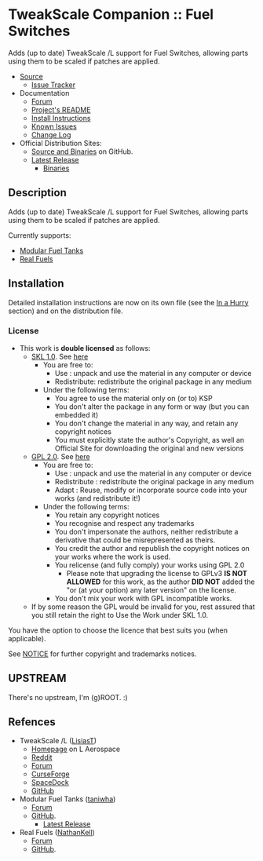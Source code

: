 # TweakScale Companion :: Fuel Switches

Adds (up to date) TweakScale /L support for Fuel Switches, allowing parts using them to be scaled if patches are applied.


* [Source](https://github.com/TweakScale/Companion_FuelSwitches)
	+ [Issue Tracker](https://github.com/TweakScale/Companion_FuelSwitches/issues)
* Documentation
	+ [Forum](https://forum.kerbalspaceprogram.com/index.php?/topic/192216-tweakscale-companion-program/)
	+ [Project's README](https://github.com/TweakScale/Companion_FuelSwitches/blob/master/README.md)
	+ [Install Instructions](https://github.com/TweakScale/Companion_FuelSwitches/blob/master/INSTALL.md)
	+ [Known Issues](./KNOWN_ISSUES.md)
	+ [Change Log](./CHANGE_LOG.md)
* Official Distribution Sites:
	+ [Source and Binaries](https://github.com/TweakScale/Companion_FuelSwitches) on GitHub.
	+ [Latest Release](https://github.com/TweakScale/Companion_FuelSwitches/releases)
		- [Binaries](https://github.com/TweakScale/Companion_FuelSwitches/Archive)


## Description

Adds (up to date) TweakScale /L support for Fuel Switches, allowing parts using them to be scaled if patches are applied.

Currently supports:

* [Modular Fuel Tanks](https://forum.kerbalspaceprogram.com/index.php?/topic/58235-*/)
* [Real Fuels](https://forum.kerbalspaceprogram.com/index.php?/topic/58236-*/)


## Installation

Detailed installation instructions are now on its own file (see the [In a Hurry](#in-a-hurry) section) and on the distribution file.

### License

* This work is **double licensed** as follows:
	+ [SKL 1.0](https://ksp.lisias.net/SKL-1_0.txt). See [here](./LICENSE.SKL-1_0)
		+ You are free to:
			- Use : unpack and use the material in any computer or device
			- Redistribute: redistribute the original package in any medium
		+ Under the following terms:
			- You agree to use the material only on (or to) KSP
			- You don't alter the package in any form or way (but you can embedded it)
			- You don't change the material in any way, and retain any copyright notices
			- You must explicitly state the author's Copyright, as well an Official Site for downloading the original and new versions 
	+ [GPL 2.0](https://www.gnu.org/licenses/gpl-2.0.txt). See [here](./LICENSE.GPL-2_0)
		+ You are free to:
			- Use : unpack and use the material in any computer or device
			- Redistribute : redistribute the original package in any medium
			- Adapt : Reuse, modify or incorporate source code into your works (and redistribute it!) 
		+ Under the following terms:
			- You retain any copyright notices
			- You recognise and respect any trademarks
			- You don't impersonate the authors, neither redistribute a derivative that could be misrepresented as theirs.
			- You credit the author and republish the copyright notices on your works where the work is used.
			- You relicense (and fully comply) your works using GPL 2.0
				- Please note that upgrading the license to GPLv3 **IS NOT ALLOWED** for this work, as the author **DID NOT** added the "or (at your option) any later version" on the license.
			- You don't mix your work with GPL incompatible works.
	+ If by some reason the GPL would be invalid for you, rest assured that you still retain the right to Use the Work under SKL 1.0.

You have the option to choose the licence that best suits you (when applicable).

See [NOTICE](./NOTICE) for further copyright and trademarks notices.


## UPSTREAM

There's no upstream, I'm (g)ROOT. :)

## Refences

* TweakScale /L ([LisiasT](https://forum.kerbalspaceprogram.com/index.php?/profile/187168-lisias/))
	+ [Homepage](http://ksp.lisias.net/add-ons/TweakScale) on L Aerospace
	+ [Reddit](https://www.reddit.com/r/TweakScale/)
	+ [Forum](https://forum.kerbalspaceprogram.com/index.php?/topic/179030-*/)
	+ [CurseForge](https://kerbal.curseforge.com/projects/tweakscale)
	+ [SpaceDock](https://spacedock.info/mod/127/TweakScale)
	+ [GitHub](https://github.com/TweakScale/TweakScale)
* Modular Fuel Tanks ([taniwha](https://forum.kerbalspaceprogram.com/index.php?/profile/57176-taniwha/))
	+ [Forum](https://forum.kerbalspaceprogram.com/index.php?/topic/58235-*)
	+ [GitHub](https://github.com/NathanKell/ModularFuelSystem).
		- [Latest Release](http://taniwha.org/~bill/ModularFuelTanks_v5.13.1.zip)
* Real Fuels ([NathanKell](https://forum.kerbalspaceprogram.com/index.php?/profile/75006-nathankell/))
	+ [Forum](https://forum.kerbalspaceprogram.com/index.php?/topic/58236-*)
	+ [GitHub](https://github.com/NathanKell/ModularFuelSystem).
